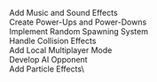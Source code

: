 Add Music and Sound Effects\
Create Power-Ups and Power-Downs\
Implement Random Spawning System\
Handle Collision Effects\
Add Local Multiplayer Mode\
Develop AI Opponent\
Add Particle Effects\
